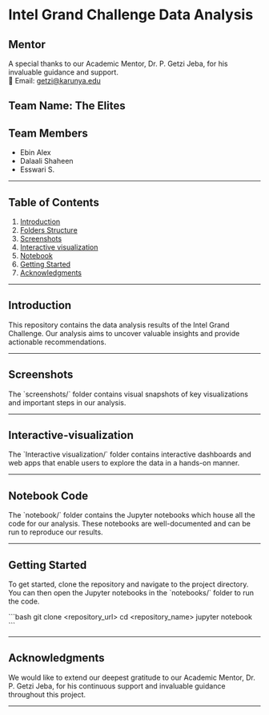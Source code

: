 # Intel Grand Challenge Data Analysis

## Mentor
A special thanks to our Academic Mentor, Dr. P. Getzi Jeba, for his invaluable guidance and support.  
📧 Email: [getzi@karunya.edu](mailto:getzi@karunya.edu)


## Team Name: The Elites

## Team Members
- Ebin Alex
- Dalaali Shaheen
- Esswari S.

---

## Table of Contents
1. [Introduction](#introduction)
2. [Folders Structure](#folders-structure)
3. [Screenshots](#screenshots)
4. [Interactive visualization](#Interactive-visualization)
5. [Notebook](#notebook-code)
6. [Getting Started](#getting-started)
7. [Acknowledgments](#acknowledgments)

---

## Introduction
This repository contains the data analysis results of the Intel Grand Challenge. Our analysis aims to uncover valuable insights and provide actionable recommendations.

---

## Screenshots

The \`screenshots/\` folder contains visual snapshots of key visualizations and important steps in our analysis.

---

## Interactive-visualization

The \`Interactive visualization/\` folder contains interactive dashboards and web apps that enable users to explore the data in a hands-on manner.

---

## Notebook Code

The \`notebook/\` folder contains the Jupyter notebooks which house all the code for our analysis. These notebooks are well-documented and can be run to reproduce our results.

---

## Getting Started

To get started, clone the repository and navigate to the project directory. You can then open the Jupyter notebooks in the \`notebooks/\` folder to run the code.

\`\`\`bash
git clone <repository_url>
cd <repository_name>
jupyter notebook
\`\`\`

---

## Acknowledgments

We would like to extend our deepest gratitude to our Academic Mentor, Dr. P. Getzi Jeba, for his continuous support and invaluable guidance throughout this project.

---
